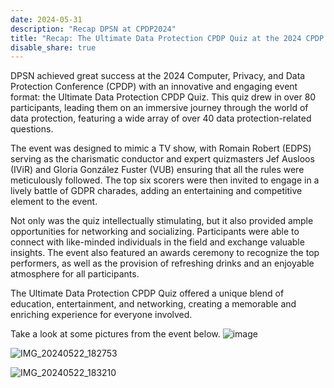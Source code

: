 ```yaml
---
date: 2024-05-31
description: "Recap DPSN at CPDP2024"
title: "Recap: The Ultimate Data Protection CPDP Quiz at the 2024 CPDP Conference!"
disable_share: true
---
```


DPSN achieved great success at the 2024 Computer, Privacy, and Data Protection Conference (CPDP) 
with an innovative and engaging event format: the Ultimate Data Protection CPDP Quiz. 
This quiz drew in over 80 participants, leading them on an immersive journey through the world of data protection, 
featuring a wide array of over 40 data protection-related questions.

The event was designed to mimic a TV show, with Romain Robert (EDPS) serving as the charismatic conductor and expert quizmasters Jef Ausloos (IViR) 
and Gloria González Fuster (VUB) ensuring that all the rules were meticulously followed. 
The top six scorers were then invited to engage in a lively battle of GDPR charades, adding an entertaining and competitive element to the event.

Not only was the quiz intellectually stimulating, but it also provided ample opportunities for networking and socializing. 
Participants were able to connect with like-minded individuals in the field and exchange valuable insights. 
The event also featured an awards ceremony to recognize the top performers, as well as the provision of refreshing drinks and an enjoyable 
atmosphere for all participants.

The Ultimate Data Protection CPDP Quiz offered a unique blend of education, entertainment, and networking, creating a memorable and enriching experience 
for everyone involved. 

Take a look at some pictures from the event below.
![image](https://github.com/dataprotectionscholarsnetwork/dataprotectionscholarsnetwork.github.io/assets/116156905/ad8c6859-69ca-423d-a899-1b3e6584afc2)

![IMG_20240522_182753](https://github.com/dataprotectionscholarsnetwork/dataprotectionscholarsnetwork.github.io/assets/116156905/1fb201c0-5f2e-459f-afa0-00eb925078b8)

![IMG_20240522_183210](https://github.com/dataprotectionscholarsnetwork/dataprotectionscholarsnetwork.github.io/assets/116156905/5a96bcf9-82c7-4ed6-82af-480fb5a6808f)
